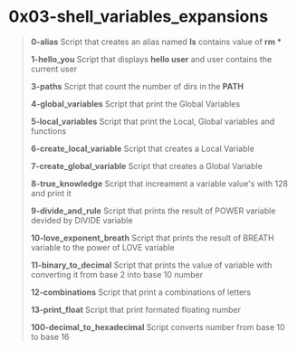 # 0x03-shell_variables_expansions

>
> **0-alias** Script that creates an alias named __ls__ contains value of __rm *__
>
> **1-hello_you** Script that displays __hello user__ and user contains the current user
>
> **3-paths** Script that count the number of dirs in the __PATH__
>
> **4-global_variables** Script that print the Global Variables
>
> **5-local_variables** Script that print the Local, Global variables and functions
>
> **6-create_local_variable** Script that creates a Local Variable
>
> **7-create_global_variable** Script that creates a Global Variable
>
> **8-true_knowledge** Script that increament a variable value's with 128 and print it
>
> **9-divide_and_rule** Script that prints the result of POWER variable devided by DIVIDE variable
>
> **10-love_exponent_breath** Script that prints the result of BREATH variable to the power of LOVE variable
>
> **11-binary_to_decimal** Script that prints the value of variable with converting it from base 2 into base 10 number
>
> **12-combinations** Script that print a combinations of letters
>
> **13-print_float** Script that print formated floating number
>
> **100-decimal_to_hexadecimal** Script converts number from base 10 to base 16
>
>
>
>
>
>
>
